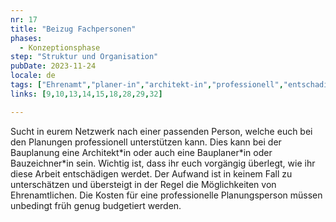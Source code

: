 ```yaml
---
nr: 17
title: "Beizug Fachpersonen"
phases:
  - Konzeptionsphase
step: "Struktur und Organisation"
pubDate: 2023-11-24
locale: de
tags: ["Ehrenamt","planer-in","architekt-in","professionell","entschadigung"]
links: [9,10,13,14,15,18,28,29,32]

---
```


Sucht in eurem Netzwerk nach einer passenden Person, welche euch bei den Planungen professionell unterstützen kann. Dies kann bei der Bauplanung eine Architekt\*in oder auch eine Bauplaner\*in oder Bauzeichner\*in sein. Wichtig ist, dass ihr euch vorgängig überlegt, wie ihr diese Arbeit entschädigen werdet. Der Aufwand ist in keinem Fall zu unterschätzen und übersteigt in der Regel die Möglichkeiten von Ehrenamtlichen. Die Kosten für eine professionelle Planungsperson müssen unbedingt früh genug budgetiert werden.
